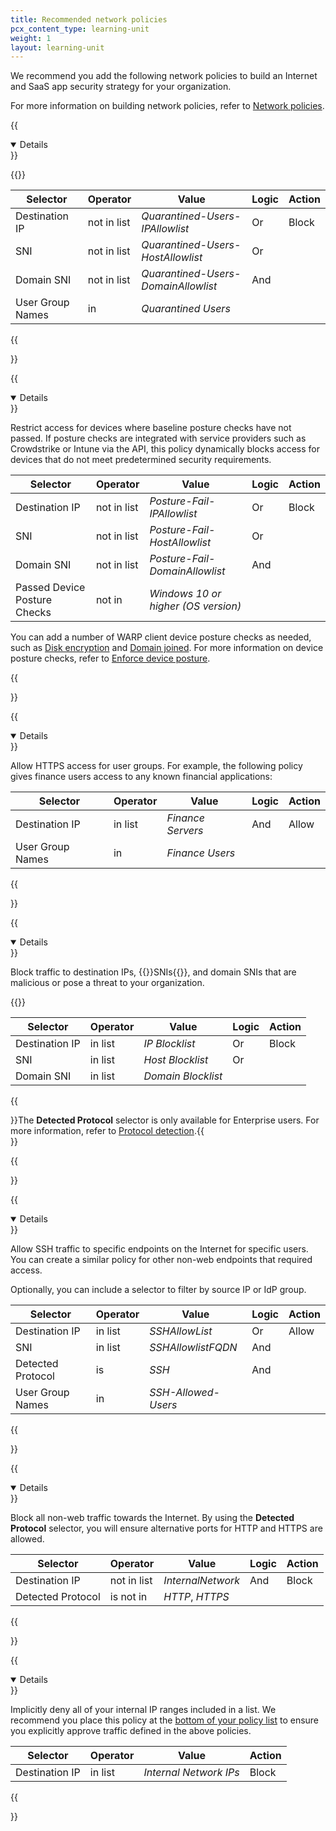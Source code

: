 ```yaml
---
title: Recommended network policies
pcx_content_type: learning-unit
weight: 1
layout: learning-unit
---
```


We recommend you add the following network policies to build an Internet and SaaS app security strategy for your organization.

For more information on building network policies, refer to [Network policies](/cloudflare-one/policies/gateway/network-policies/).

{{<details header="Quarantined-Users-NET-Restricted-Access" open="true">}}

{{<render file="zero-trust/_blocklist-restricted-users.md">}}

| Selector         | Operator    | Value                               | Logic | Action |
| ---------------- | ----------- | ----------------------------------- | ----- | ------ |
| Destination IP   | not in list | _Quarantined-Users-IPAllowlist_     | Or    | Block  |
| SNI              | not in list | _Quarantined-Users-HostAllowlist_   | Or    |        |
| Domain SNI       | not in list | _Quarantined-Users-DomainAllowlist_ | And   |        |
| User Group Names | in          | _Quarantined Users_                 |       |        |

{{</details>}}

{{<details header="Posture-Fail-NET-Restricted-Access" open="true">}}

Restrict access for devices where baseline posture checks have not passed. If posture checks are integrated with service providers such as Crowdstrike or Intune via the API, this policy dynamically blocks access for devices that do not meet predetermined security requirements.

| Selector                     | Operator    | Value                               | Logic | Action |
| ---------------------------- | ----------- | ----------------------------------- | ----- | ------ |
| Destination IP               | not in list | _Posture-Fail-IPAllowlist_          | Or    | Block  |
| SNI                          | not in list | _Posture-Fail-HostAllowlist_        | Or    |        |
| Domain SNI                   | not in list | _Posture-Fail-DomainAllowlist_      | And   |        |
| Passed Device Posture Checks | not in      | _Windows 10 or higher (OS version)_ |       |        |

You can add a number of WARP client device posture checks as needed, such as [Disk encryption](/cloudflare-one/identity/devices/warp-client-checks/disk-encryption/) and [Domain joined](/cloudflare-one/identity/devices/warp-client-checks/domain-joined/). For more information on device posture checks, refer to [Enforce device posture](/cloudflare-one/identity/devices/).

{{</details>}}

{{<details header="FinanceUsers-NET-HTTPS-FinanceServers (example)" open="true">}}

Allow HTTPS access for user groups. For example, the following policy gives finance users access to any known financial applications:

| Selector         | Operator | Value             | Logic | Action |
| ---------------- | -------- | ----------------- | ----- | ------ |
| Destination IP   | in list  | _Finance Servers_ | And   | Allow  |
| User Group Names | in       | _Finance Users_   |       |        |

{{</details>}}

{{<details header="All-NET-Internet-Blocklist" open="true">}}

Block traffic to destination IPs, {{<glossary-tooltip term_id="Server Name Indication (SNI)">}}SNIs{{</glossary-tooltip>}}, and domain SNIs that are malicious or pose a threat to your organization.

{{<render file="zero-trust/_threat-intelligence-automation.md">}}

| Selector       | Operator | Value              | Logic | Action |
| -------------- | -------- | ------------------ | ----- | ------ |
| Destination IP | in list  | _IP Blocklist_     | Or    | Block  |
| SNI            | in list  | _Host Blocklist_   | Or    |        |
| Domain SNI     | in list  | _Domain Blocklist_ |       |        |

{{<Aside type="note">}}The **Detected Protocol** selector is only available for Enterprise users. For more information, refer to [Protocol detection](/cloudflare-one/policies/gateway/network-policies/protocol-detection/).{{</Aside>}}

{{</details>}}

{{<details header="All-NET-SSH-Internet-Allowlist" open="true">}}

Allow SSH traffic to specific endpoints on the Internet for specific users. You can create a similar policy for other non-web endpoints that required access.

Optionally, you can include a selector to filter by source IP or IdP group.

| Selector          | Operator | Value               | Logic | Action |
| ----------------- | -------- | ------------------- | ----- | ------ |
| Destination IP    | in list  | _SSHAllowList_      | Or    | Allow  |
| SNI               | in list  | _SSHAllowlistFQDN_  | And   |        |
| Detected Protocol | is       | _SSH_               | And   |        |
| User Group Names  | in       | _SSH-Allowed-Users_ |       |        |

{{</details>}}

{{<details header="All-NET-NO-HTTP-HTTPS-Internet-Deny" open="true">}}

Block all non-web traffic towards the Internet. By using the **Detected Protocol** selector, you will ensure alternative ports for HTTP and HTTPS are allowed.

| Selector          | Operator    | Value             | Logic | Action |
| ----------------- | ----------- | ----------------- | ----- | ------ |
| Destination IP    | not in list | _InternalNetwork_ | And   | Block  |
| Detected Protocol | is not in   | _HTTP_, _HTTPS_   |       |        |

{{</details>}}

{{<details header="All-NET-InternalNetwork-ImplicitDeny" open="true">}}

Implicitly deny all of your internal IP ranges included in a list. We recommend you place this policy at the [bottom of your policy list](/learning-paths/secure-internet-traffic/understand-policies/order-of-enforcement/#order-of-precedence) to ensure you explicitly approve traffic defined in the above policies.

| Selector       | Operator | Value                  | Action |
| -------------- | -------- | ---------------------- | ------ |
| Destination IP | in list  | _Internal Network IPs_ | Block  |

{{</details>}}
